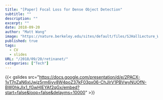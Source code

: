 ```yaml
---
title: "[Paper] Focal Loss for Dense Object Detection"
subtitle: ""
description: ""
excerpt: ""
date: 2018-09-20
author: "Matt Wang"
image: "https://nature.berkeley.edu/sites/default/files/SJHallLecture_WebBanner_2016_V1_0.png"
published: true
tags:
  - CV
  - slides
URL: "/2018/09/20/retinanet/"
categories: ["Tech"]
---
```


{{< gslides src="https://docs.google.com/presentation/d/e/2PACX-1vT7nZaN6xlJwjz5rm6iyv8W4poZ37kF03px06-ChJIrV1PBVwyNUOfN-BW0hkJIx1_fGwHIEYAf2qGx/embed?start=false&loop=false&delayms=10000" >}}

